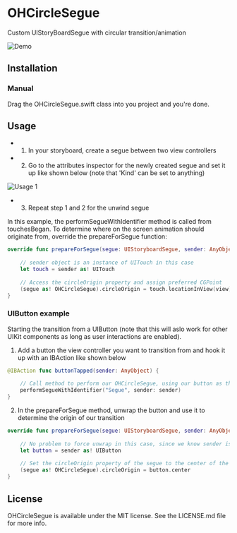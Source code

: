 # OHCircleSegue
Custom UIStoryBoardSegue with circular transition/animation

![Demo](/Resources/segue_demo.gif)

## Installation

### Manual
Drag the OHCircleSegue.swift class into you project and you're done.

## Usage

- 1. In your storyboard, create a segue between two view controllers
- 2. Go to the attributes inspector for the newly created segue and set it up like shown below (note that 'Kind' can be set to anything)

![Usage 1](/Resources/usage_1.png)

- 3. Repeat step 1 and 2 for the unwind segue

In this example, the performSegueWithIdentifier method is called from touchesBegan. To determine where on the screen animation should originate from, override the prepareForSegue function:

```swift
override func prepareForSegue(segue: UIStoryboardSegue, sender: AnyObject?) {
        
    // sender object is an instance of UITouch in this case 
    let touch = sender as! UITouch
        
    // Access the circleOrigin property and assign preferred CGPoint
    (segue as! OHCircleSegue).circleOrigin = touch.locationInView(view)
}
```

### UIButton example

Starting the transition from a UIButton (note that this will aslo work for other UIKit components as long as user interactions are enabled).

1. Add a button the view controller you want to transition from and hook it up with an IBAction like shown below

```swift
@IBAction func buttonTapped(sender: AnyObject) {
    
    // Call method to perform our OHCircleSegue, using our button as the sender
    performSegueWithIdentifier("Segue", sender: sender)
}
```
    
2. In the prepareForSegue method, unwrap the button and use it to determine the origin of our transition
    
```swift
override func prepareForSegue(segue: UIStoryboardSegue, sender: AnyObject?) {
        
    // No problem to force unwrap in this case, since we know sender is an instance of UIButton
    let button = sender as! UIButton
        
    // Set the circleOrigin property of the segue to the center of the button
    (segue as! OHCircleSegue).circleOrigin = button.center
}
```

## License

OHCircleSegue is available under the MIT license. See the LICENSE.md file for more info.

